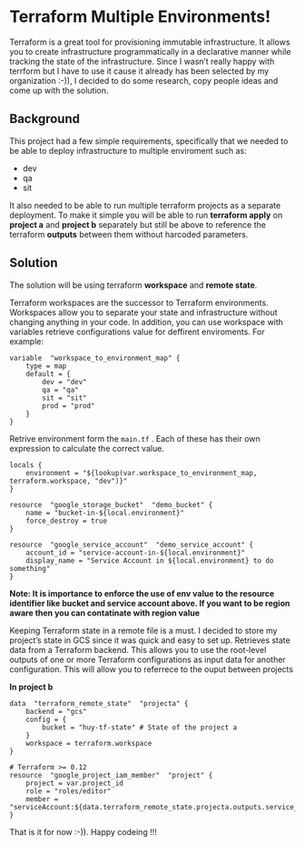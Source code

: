 # Terraform Multiple Environments!

Terraform is a great tool for provisioning immutable infrastructure. It allows you to create infrastructure programmatically in a declarative manner while tracking the state of the infrastructure. Since I wasn’t really happy with terrform but I have to use it cause it already has been selected by my organization :-)), I decided to do some research, copy people ideas and come up with the solution.


## Background

This project had a few simple requirements, specifically that we needed to be able to deploy infrastructure to multiple enviroment such as: 

 - dev
 - qa
 - sit

It also needed to be able to run multiple terraform projects as a separate deployment. To make it simple you will be able to run  **terraform apply**  on **project a**  and **project b** separately but still be above to reference the terraform **outputs** between them without harcoded parameters.

## Solution

The solution will be using terraform **workspace** and **remote state**. 

Terraform workspaces are the successor to Terraform environments. Workspaces allow you to separate your state and infrastructure without changing anything in your code.  In addition, you can use workspace with variables retrieve configurations value for deffirent enviroments. For example: 

```
variable  "workspace_to_environment_map" {
	type = map
	default = {
		dev = "dev"
		qa = "qa"
		sit = "sit"
		prod = "prod"
	}
}
```
Retrive environment form the `main.tf` . Each of these has their own expression to calculate the correct value.
```
locals {
	environment = "${lookup(var.workspace_to_environment_map, terraform.workspace, "dev")}"
}

resource  "google_storage_bucket"  "demo_bucket" {
	name = "bucket-in-${local.environment}"
	force_destroy = true
}

resource  "google_service_account"  "demo_service_account" {
	account_id = "service-account-in-${local.environment}"
	display_name = "Service Account in ${local.environment} to do something"
}
```
**Note:  It is importance to enforce the use of env value to the resource identifier like bucket and service account above. If you want to be region aware then you can contatinate with region value**

Keeping Terraform state in a remote file is a must. I decided to store my project’s state in GCS since it was quick and easy to set up. Retrieves state data from a Terraform backend. This allows you to use the root-level outputs of one or more Terraform configurations as input data for another configuration. This will allow you to referrece to the ouput between projects

**In project b**

```
data  "terraform_remote_state"  "projecta" {
	backend = "gcs"
	config = {
		bucket = "huy-tf-state" # State of the project a
	}
	workspace = terraform.workspace
}

# Terraform >= 0.12
resource  "google_project_iam_member"  "project" {
	project = var.project_id
	role = "roles/editor"
	member = "serviceAccount:${data.terraform_remote_state.projecta.outputs.service_account_email}"
}
```

That is it for now :-)). Happy codeing !!!
